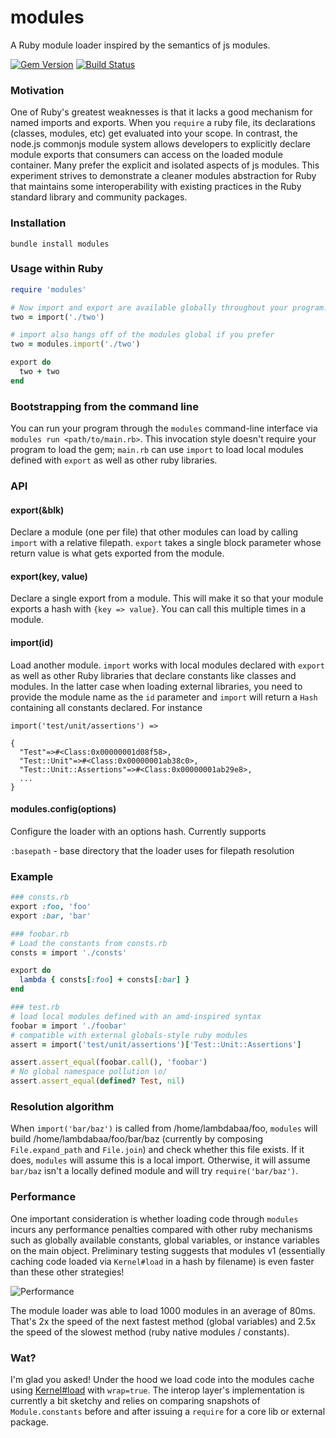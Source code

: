 modules
=======

A Ruby module loader inspired by the semantics of js modules.

[![Gem Version](https://badge.fury.io/rb/modules.svg)](https://badge.fury.io/rb/modules)
[![Build Status](https://travis-ci.org/lambdabaa/modules.png?branch=master)](https://travis-ci.org/lambdabaa/modules)

### Motivation

One of Ruby's greatest weaknesses is that it lacks a good mechanism
for named imports and exports. When you `require` a ruby file, its
declarations (classes, modules, etc) get evaluated into your scope.
In contrast, the node.js commonjs module system allows developers
to explicitly declare module exports that consumers can access on
the loaded module container. Many prefer the explicit and isolated aspects
of js modules. This experiment strives to demonstrate a cleaner modules
abstraction for Ruby that maintains some interoperability with existing
practices in the Ruby standard library and community packages.

### Installation

`bundle install modules`

### Usage within Ruby

```rb
require 'modules'

# Now import and export are available globally throughout your program.
two = import('./two')

# import also hangs off of the modules global if you prefer
two = modules.import('./two')

export do
  two + two
end
```

### Bootstrapping from the command line

You can run your program through the `modules` command-line interface
via `modules run <path/to/main.rb>`. This invocation style doesn't
require your program to load the gem; `main.rb` can use `import` to load
local modules defined with `export` as well as other ruby libraries.

### API

#### export(&blk)

Declare a module (one per file) that other modules can load by calling `import`
with a relative filepath. `export` takes a single block parameter whose return
value is what gets exported from the module.

#### export(key, value)

Declare a single export from a module. This will make it so that your
module exports a hash with `{key => value}`. You can call this multiple times
in a module.

#### import(id)

Load another module. `import` works with local modules declared with `export` as
well as other Ruby libraries that declare constants like classes and modules. In
the latter case when loading external libraries, you need to provide the module name
as the `id` parameter and `import` will return a `Hash` containing all constants
declared. For instance

```
import('test/unit/assertions') => 

{
  "Test"=>#<Class:0x00000001d08f58>,
  "Test::Unit"=>#<Class:0x00000001ab38c0>,
  "Test::Unit::Assertions"=>#<Class:0x00000001ab29e8>,
  ...
}
```

#### modules.config(options)

Configure the loader with an options hash. Currently supports

`:basepath` - base directory that the loader uses for filepath resolution

### Example

```rb
### consts.rb
export :foo, 'foo'
export :bar, 'bar'

### foobar.rb
# Load the constants from consts.rb
consts = import './consts'

export do
  lambda { consts[:foo] + consts[:bar] }
end

### test.rb
# load local modules defined with an amd-inspired syntax
foobar = import './foobar'
# compatible with external globals-style ruby modules
assert = import('test/unit/assertions')['Test::Unit::Assertions']

assert.assert_equal(foobar.call(), 'foobar')
# No global namespace pollution \o/
assert.assert_equal(defined? Test, nil)
```

### Resolution algorithm

When `import('bar/baz')` is called from /home/lambdabaa/foo, `modules`
will build /home/lambdabaa/foo/bar/baz (currently by composing
`File.expand_path` and `File.join`) and check whether this file exists.
If it does, `modules` will assume this is a local import. Otherwise,
it will assume `bar/baz` isn't a locally defined module and will try
`require('bar/baz')`.

### Performance

One important consideration is whether loading code through `modules`
incurs any performance penalties compared with other ruby mechanisms
such as globally available constants, global variables, or instance
variables on the main object. Preliminary testing suggests that
modules v1 (essentially caching code loaded via `Kernel#load` in a
hash by filename) is even faster than these other strategies!

![Performance](https://docs.google.com/spreadsheets/d/1S4XNKCIHZINrhqUN-x0LrSHn-LQ3pnJgzXQAVJISo1k/pubchart?oid=318062447&format=image)

The module loader was able to load 1000 modules in an average of 80ms.
That's 2x the speed of the next fastest method (global variables) and
2.5x the speed of the slowest method (ruby native modules / constants).

### Wat?

I'm glad you asked! Under the hood we load code into the modules cache
using [Kernel#load](https://ruby-doc.org/core-2.4.0/Kernel.html#method-i-load)
with `wrap=true`. The interop layer's implementation is currently a bit sketchy
and relies on comparing snapshots of `Module.constants` before and after issuing
a `require` for a core lib or external package.
